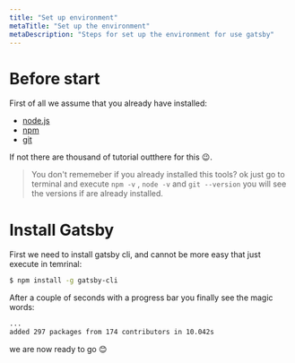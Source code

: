 ```yaml
---
title: "Set up environment"
metaTitle: "Set up the environment"
metaDescription: "Steps for set up the environment for use gatsby"
---
```


# Before start

First of all we assume that you already have installed: 
- [node.js](https://nodejs.org/en/)
- [npm](https://www.npmjs.com/get-npm)
- [git](https://git-scm.com/book/en/v2/Getting-Started-Installing-Git)

If not there are thousand of tutorial outthere for this 😉.

> You don't rememeber if you already installed this tools? ok just go to terminal and execute `npm -v` , `node -v` and `git --version` you will see the versions if are already installed.

# Install Gatsby

First we need to install gatsby cli, and cannot be more easy that just execute in temrinal:

```bash
$ npm install -g gatsby-cli
```
After a couple of seconds with a progress bar you finally see the magic words:

```bash
...
added 297 packages from 174 contributors in 10.042s
```
we are now ready to go 😊